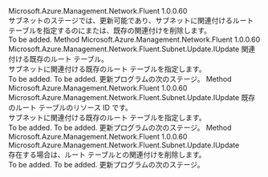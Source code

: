 <Type Name="IWithRouteTable" FullName="Microsoft.Azure.Management.Network.Fluent.Subnet.Update.IWithRouteTable">
  <TypeSignature Language="C#" Value="public interface IWithRouteTable" />
  <TypeSignature Language="ILAsm" Value=".class public interface auto ansi abstract IWithRouteTable" />
  <TypeSignature Language="DocId" Value="T:Microsoft.Azure.Management.Network.Fluent.Subnet.Update.IWithRouteTable" />
  <TypeSignature Language="VB.NET" Value="Public Interface IWithRouteTable" />
  <TypeSignature Language="F#" Value="type IWithRouteTable = interface" />
  <AssemblyInfo>
    <AssemblyName>Microsoft.Azure.Management.Network.Fluent</AssemblyName>
    <AssemblyVersion>1.0.0.60</AssemblyVersion>
  </AssemblyInfo>
  <Interfaces />
  <Docs>
    <summary>
            サブネットのステージでは、更新可能であり、サブネットに関連付けるルート テーブルを指定するのにまたは、既存の関連付けを削除します。
            </summary>
    <remarks>To be added.</remarks>
  </Docs>
  <Members>
    <Member MemberName="WithExistingRouteTable">
      <MemberSignature Language="C#" Value="public Microsoft.Azure.Management.Network.Fluent.Subnet.Update.IUpdate WithExistingRouteTable (Microsoft.Azure.Management.Network.Fluent.IRouteTable routeTable);" />
      <MemberSignature Language="ILAsm" Value=".method public hidebysig newslot virtual instance class Microsoft.Azure.Management.Network.Fluent.Subnet.Update.IUpdate WithExistingRouteTable(class Microsoft.Azure.Management.Network.Fluent.IRouteTable routeTable) cil managed" />
      <MemberSignature Language="DocId" Value="M:Microsoft.Azure.Management.Network.Fluent.Subnet.Update.IWithRouteTable.WithExistingRouteTable(Microsoft.Azure.Management.Network.Fluent.IRouteTable)" />
      <MemberSignature Language="VB.NET" Value="Public Function WithExistingRouteTable (routeTable As IRouteTable) As IUpdate" />
      <MemberSignature Language="F#" Value="abstract member WithExistingRouteTable : Microsoft.Azure.Management.Network.Fluent.IRouteTable -&gt; Microsoft.Azure.Management.Network.Fluent.Subnet.Update.IUpdate" Usage="iWithRouteTable.WithExistingRouteTable routeTable" />
      <MemberType>Method</MemberType>
      <AssemblyInfo>
        <AssemblyName>Microsoft.Azure.Management.Network.Fluent</AssemblyName>
        <AssemblyVersion>1.0.0.60</AssemblyVersion>
      </AssemblyInfo>
      <ReturnValue>
        <ReturnType>Microsoft.Azure.Management.Network.Fluent.Subnet.Update.IUpdate</ReturnType>
      </ReturnValue>
      <Parameters>
        <Parameter Name="routeTable" Type="Microsoft.Azure.Management.Network.Fluent.IRouteTable" />
      </Parameters>
      <Docs>
        <param name="routeTable">関連付ける既存のルート テーブル。</param>
        <summary>
            サブネットに関連付ける既存のルート テーブルを指定します。
            </summary>
        <returns>To be added.</returns>
        <remarks>To be added.</remarks>
        <return>更新プログラムの次のステージ。</return>
      </Docs>
    </Member>
    <Member MemberName="WithExistingRouteTable">
      <MemberSignature Language="C#" Value="public Microsoft.Azure.Management.Network.Fluent.Subnet.Update.IUpdate WithExistingRouteTable (string resourceId);" />
      <MemberSignature Language="ILAsm" Value=".method public hidebysig newslot virtual instance class Microsoft.Azure.Management.Network.Fluent.Subnet.Update.IUpdate WithExistingRouteTable(string resourceId) cil managed" />
      <MemberSignature Language="DocId" Value="M:Microsoft.Azure.Management.Network.Fluent.Subnet.Update.IWithRouteTable.WithExistingRouteTable(System.String)" />
      <MemberSignature Language="VB.NET" Value="Public Function WithExistingRouteTable (resourceId As String) As IUpdate" />
      <MemberSignature Language="F#" Value="abstract member WithExistingRouteTable : string -&gt; Microsoft.Azure.Management.Network.Fluent.Subnet.Update.IUpdate" Usage="iWithRouteTable.WithExistingRouteTable resourceId" />
      <MemberType>Method</MemberType>
      <AssemblyInfo>
        <AssemblyName>Microsoft.Azure.Management.Network.Fluent</AssemblyName>
        <AssemblyVersion>1.0.0.60</AssemblyVersion>
      </AssemblyInfo>
      <ReturnValue>
        <ReturnType>Microsoft.Azure.Management.Network.Fluent.Subnet.Update.IUpdate</ReturnType>
      </ReturnValue>
      <Parameters>
        <Parameter Name="resourceId" Type="System.String" />
      </Parameters>
      <Docs>
        <param name="resourceId">既存のルート テーブルのリソース ID です。</param>
        <summary>
            サブネットに関連付ける既存のルート テーブルを指定します。
            </summary>
        <returns>To be added.</returns>
        <remarks>To be added.</remarks>
        <return>更新プログラムの次のステージ。</return>
      </Docs>
    </Member>
    <Member MemberName="WithoutRouteTable">
      <MemberSignature Language="C#" Value="public Microsoft.Azure.Management.Network.Fluent.Subnet.Update.IUpdate WithoutRouteTable ();" />
      <MemberSignature Language="ILAsm" Value=".method public hidebysig newslot virtual instance class Microsoft.Azure.Management.Network.Fluent.Subnet.Update.IUpdate WithoutRouteTable() cil managed" />
      <MemberSignature Language="DocId" Value="M:Microsoft.Azure.Management.Network.Fluent.Subnet.Update.IWithRouteTable.WithoutRouteTable" />
      <MemberSignature Language="VB.NET" Value="Public Function WithoutRouteTable () As IUpdate" />
      <MemberSignature Language="F#" Value="abstract member WithoutRouteTable : unit -&gt; Microsoft.Azure.Management.Network.Fluent.Subnet.Update.IUpdate" Usage="iWithRouteTable.WithoutRouteTable " />
      <MemberType>Method</MemberType>
      <AssemblyInfo>
        <AssemblyName>Microsoft.Azure.Management.Network.Fluent</AssemblyName>
        <AssemblyVersion>1.0.0.60</AssemblyVersion>
      </AssemblyInfo>
      <ReturnValue>
        <ReturnType>Microsoft.Azure.Management.Network.Fluent.Subnet.Update.IUpdate</ReturnType>
      </ReturnValue>
      <Parameters />
      <Docs>
        <summary>
            存在する場合は、ルート テーブルとの関連付けを削除します。
            </summary>
        <returns>To be added.</returns>
        <remarks>To be added.</remarks>
        <return>更新プログラムの次のステージ。</return>
      </Docs>
    </Member>
  </Members>
</Type>